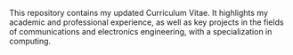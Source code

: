 This repository contains my updated Curriculum Vitae. It highlights my academic and professional experience, as well as key projects in the fields of communications and electronics engineering, with a specialization in computing.
